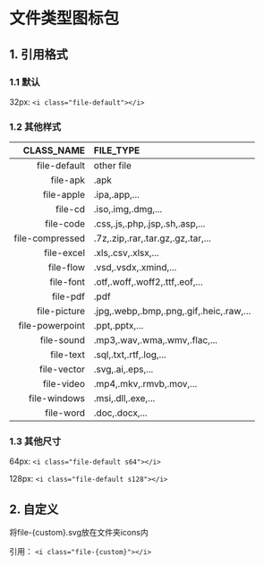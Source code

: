 # 文件类型图标包
## 1. 引用格式
### 1.1 默认
32px: ``<i class="file-default"></i>``
### 1.2 其他样式
| CLASS_NAME | FILE_TYPE |
|    ---: | :---    |
| file-default | other file |
| file-apk | .apk |
| file-apple | .ipa,.app,... |
| file-cd | .iso,.img,.dmg,... |
| file-code | .css,.js,.php,.jsp,.sh,.asp,... |
| file-compressed | .7z,.zip,.rar,.tar.gz,.gz,.tar,... |
| file-excel | .xls,.csv,.xlsx,... |
| file-flow | .vsd,.vsdx,.xmind,... |
| file-font | .otf,.woff,.woff2,.ttf,.eof,... |
| file-pdf | .pdf |
| file-picture | .jpg,.webp,.bmp,.png,.gif,.heic,.raw,... |
| file-powerpoint | .ppt,.pptx,... |
| file-sound | .mp3,.wav,.wma,.wmv,.flac,... |
| file-text | .sql,.txt,.rtf,.log,... |
| file-vector | .svg,.ai,.eps,... |
| file-video | .mp4,.mkv,.rmvb,.mov,... |
| file-windows | .msi,.dll,.exe,... |
| file-word | .doc,.docx,... |
### 1.3 其他尺寸
64px: ``<i class="file-default s64"></i>``

128px: ``<i class="file-default s128"></i>``
## 2. 自定义
将file-{custom}.svg放在文件夹icons内

引用： ``<i class="file-{custom}"></i>``
